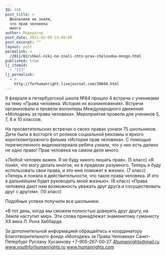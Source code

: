 ```yaml
---
ID: 338
post_title: >
  Школьники не знали,
  что прав человека
  много
author: Модератор
post_date: 2011-02-09 23:48:00
post_excerpt: ""
layout: post
permalink: >
  /2011/02/shkol-niki-ne-znali-chto-prav-cheloveka-mnogo.html
published: true
lj_itemid:
  - "117"
lj_permalink:
  - >
    http://forhumanright.livejournal.com/30048.html
---
```

9 февраля в петербургской школе №84 прошло 4 встречи с учениками на тему &laquo;Права человека. История их возникновения&raquo;. Встречи организовали и провели волонтеры Международного движения &laquo;Молодежь за права человека&raquo;. Мероприятия провели для учеников 5, 7, 8 и 10  классов.

На просветительских встречах о своих правах узнали 75 школьников. Дети были в восторге от роликов социальной рекламы и яркого короткометражного фильма &laquo;История прав человека&raquo;. С помощью перечисленного видеоматериала ребята узнали, что у них есть далеко не одно право! Прав человека на самом деле много.

&laquo;Любой человек важен. Я не буду никого лишать прав&raquo;. (5 класс)
&laquo;Я понял, что могу делать многое, но в пределах разумного. Теперь я буду использовать свои права, и это мне поможет в жизни&raquo;. (7 класс)
&laquo;Теперь я поняла в действительности, что такое права человека. И это в дальнейшем будет руководить моей жизнью&raquo;. (8 класс)
&laquo;Права человека дают нам возможность уважать друг друга и сосуществовать друг с другом&raquo;. (10 класс)

Подобные успехи получили все школьники.

&laquo;В тот день, когда мы сможем полностью доверять друг другу, на Земле наступит мир&raquo;. Эти слова принадлежат знаменитому гуманисту ХХ века Л. Рона Хаббарда.

За дополнительной информацией обращайтесь к координатору
Благотворительного фонда &laquo;Молодежь за Права Человека&raquo; Санкт-Петербург
Руслану Хусаинову
+7-905-267-00-27
4humanrights@mail.ru
www.youthforhumanrights.ru
www.humanrights.com